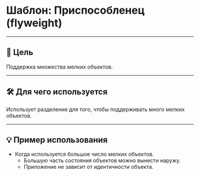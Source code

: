 # Шаблон: Приспособленец (flyweight)

---

## 🎯 Цель

Поддержка множества мелких объектов.

---

## 🛠️ Для чего используется

Использует разделение для того, чтобы поддерживать много мелких объектов.

---

## 💡 Пример использования

- Когда используется большое число мелких объектов.
  - Большую часть состояния объектов можно вынести наружу.
  - Приложение не зависит от идентичности объекта.